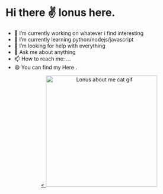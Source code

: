 # Hi there ✌️ lonus here. 
<!--
**Aerglonus/Aerglonus** is a ✨ _special_ ✨ repository because its `README.md` (this file) appears on your GitHub profile. -->

- 🔭 I’m currently working on whatever i find interesting 
- 🌱 I’m currently learning python/nodejs/javascript      
- 🤔 I’m looking for help with everything
- 💬 Ask me about anything  
- 📫 How to reach me: ...
- 😄 You can find my  Here . 


<p align="center">
  <a href="https://github.com/aerglonus">
    <picture><
      <source media="(prefers-color-scheme: dark)" srcset="https://github.com/Aerglonus/Aerglonus/blob/main/sadcat.gif">
      <img width="300" alt="Lonus about me cat gif" src="https://github.com/Aerglonus/Aerglonus/blob/main/snifcat.gif">
    </picture>
  </a>
</p>
